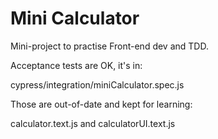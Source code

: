 # Mini Calculator

Mini-project to practise Front-end dev and TDD.


Acceptance tests are OK, it's in:

cypress/integration/miniCalculator.spec.js



Those are out-of-date and kept for learning:

calculator.text.js
and calculatorUI.text.js


